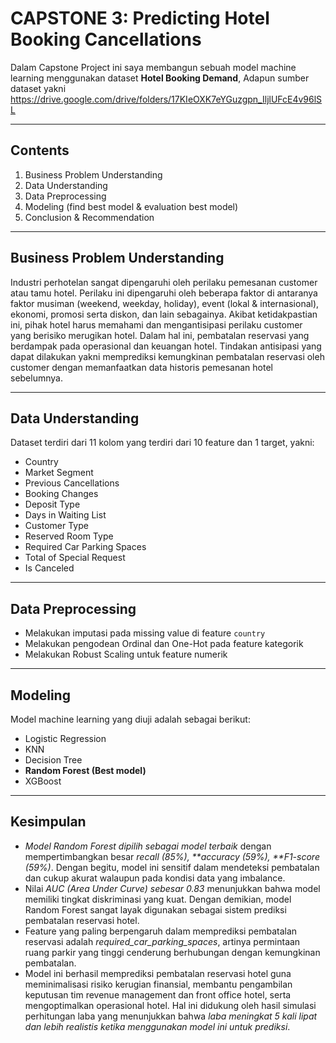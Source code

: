 # CAPSTONE 3: Predicting Hotel Booking Cancellations

Dalam Capstone Project ini saya membangun sebuah model machine learning menggunakan dataset **Hotel Booking Demand**, Adapun sumber dataset yakni https://drive.google.com/drive/folders/17KIeOXK7eYGuzgpn_IljlUFcE4v96lSL

---

## Contents

1. Business Problem Understanding
2. Data Understanding
3. Data Preprocessing
4. Modeling (find best model & evaluation best model)
5. Conclusion & Recommendation

---

## Business Problem Understanding

Industri perhotelan sangat dipengaruhi oleh perilaku pemesanan customer atau tamu hotel. Perilaku ini dipengaruhi oleh beberapa faktor di antaranya faktor musiman (weekend, weekday, holiday), event (lokal & internasional), ekonomi, promosi serta diskon, dan lain sebagainya. Akibat ketidakpastian ini, pihak hotel harus memahami dan mengantisipasi perilaku customer yang berisiko merugikan hotel. Dalam hal ini, pembatalan reservasi yang berdampak pada operasional dan keuangan hotel. Tindakan antisipasi yang dapat dilakukan yakni memprediksi kemungkinan pembatalan reservasi oleh customer dengan memanfaatkan data historis pemesanan hotel sebelumnya.

---

## Data Understanding

Dataset terdiri dari 11 kolom yang terdiri dari 10 feature dan 1 target, yakni:

- Country
- Market Segment
- Previous Cancellations
- Booking Changes
- Deposit Type
- Days in Waiting List
- Customer Type
- Reserved Room Type
- Required Car Parking Spaces
- Total of Special Request
- Is Canceled

---

## Data Preprocessing

- Melakukan imputasi pada missing value di feature `country`
- Melakukan pengodean Ordinal dan One-Hot pada feature kategorik
- Melakukan Robust Scaling untuk feature numerik

---

## Modeling

Model machine learning yang diuji adalah sebagai berikut:
- Logistic Regression
- KNN
- Decision Tree
- **Random Forest (Best model)**
- XGBoost

---

## Kesimpulan
- *Model Random Forest dipilih sebagai model terbaik* dengan mempertimbangkan besar *recall (85%), **accuracy (59%), **F1-score (59%)*. Dengan begitu, model ini sensitif dalam mendeteksi pembatalan dan cukup akurat walaupun pada kondisi data yang imbalance. 
- Nilai *AUC (Area Under Curve) sebesar 0.83* menunjukkan bahwa model memiliki tingkat diskriminasi yang kuat. Dengan demikian, model Random Forest sangat layak digunakan sebagai sistem prediksi pembatalan reservasi hotel.
- Feature yang paling berpengaruh dalam memprediksi pembatalan reservasi adalah *required_car_parking_spaces*, artinya permintaan ruang parkir yang tinggi cenderung berhubungan dengan kemungkinan pembatalan. 
- Model ini berhasil memprediksi pembatalan reservasi hotel guna meminimalisasi risiko kerugian finansial, membantu pengambilan keputusan tim revenue management dan front office hotel, serta mengoptimalkan operasional hotel. Hal ini didukung oleh hasil simulasi perhitungan laba yang menunjukkan bahwa *laba meningkat 5 kali lipat dan lebih realistis ketika menggunakan model ini untuk prediksi*.
